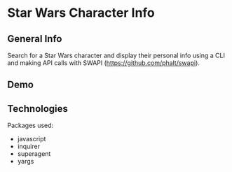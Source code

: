 # Star Wars Character Info

## General Info
Search for a Star Wars character and display their personal info using a CLI and making API calls with SWAPI (https://github.com/phalt/swapi).
## Demo

## Technologies
Packages used: 
- javascript
- inquirer
- superagent
- yargs
